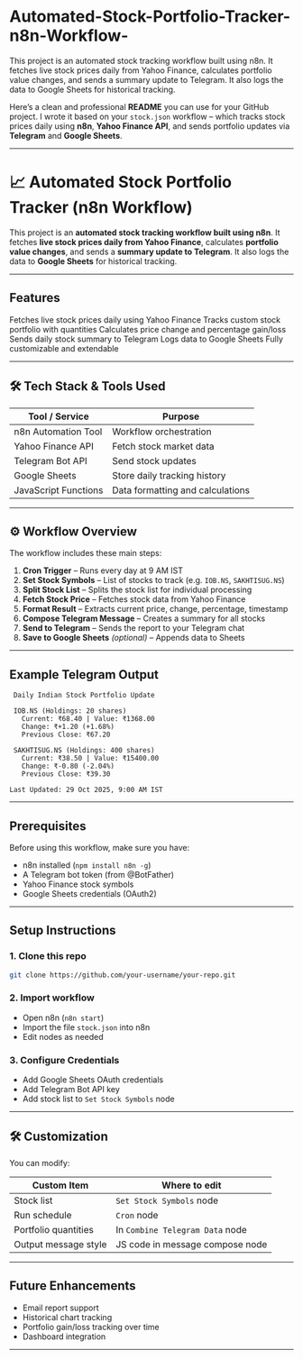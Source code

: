 # Automated-Stock-Portfolio-Tracker-n8n-Workflow-
This project is an automated stock tracking workflow built using n8n. It fetches live stock prices daily from Yahoo Finance, calculates portfolio value changes, and sends a summary update to Telegram. It also logs the data to Google Sheets for historical tracking.






Here’s a clean and professional **README** you can use for your GitHub project. I wrote it based on your `stock.json` workflow – which tracks stock prices daily using **n8n**, **Yahoo Finance API**, and sends portfolio updates via **Telegram** and **Google Sheets**.

---

# 📈 Automated Stock Portfolio Tracker (n8n Workflow)

This project is an **automated stock tracking workflow built using n8n**. It fetches **live stock prices daily from Yahoo Finance**, calculates **portfolio value changes**, and sends a **summary update to Telegram**. It also logs the data to **Google Sheets** for historical tracking.

---

##  Features

 Fetches live stock prices daily using Yahoo Finance
 Tracks custom stock portfolio with quantities
 Calculates price change and percentage gain/loss
 Sends daily stock summary to Telegram
 Logs data to Google Sheets
 Fully customizable and extendable

---

## 🛠️ Tech Stack & Tools Used

| Tool / Service       | Purpose                          |
| -------------------- | -------------------------------- |
| n8n Automation Tool  | Workflow orchestration           |
| Yahoo Finance API    | Fetch stock market data          |
| Telegram Bot API     | Send stock updates               |
| Google Sheets        | Store daily tracking history     |
| JavaScript Functions | Data formatting and calculations |

---

## ⚙️ Workflow Overview

The workflow includes these main steps:

1. **Cron Trigger** – Runs every day at 9 AM IST
2. **Set Stock Symbols** – List of stocks to track (e.g. `IOB.NS`, `SAKHTISUG.NS`)
3. **Split Stock List** – Splits the stock list for individual processing
4. **Fetch Stock Price** – Fetches stock data from Yahoo Finance
5. **Format Result** – Extracts current price, change, percentage, timestamp
6. **Compose Telegram Message** – Creates a summary for all stocks
7. **Send to Telegram** – Sends the report to your Telegram chat
8. **Save to Google Sheets** *(optional)* – Appends data to Sheets

---

##  Example Telegram Output

```
 Daily Indian Stock Portfolio Update

 IOB.NS (Holdings: 20 shares)
   Current: ₹68.40 | Value: ₹1368.00
   Change: ₹+1.20 (+1.68%)
   Previous Close: ₹67.20

 SAKHTISUG.NS (Holdings: 400 shares)
   Current: ₹38.50 | Value: ₹15400.00
   Change: ₹-0.80 (-2.04%)
   Previous Close: ₹39.30

Last Updated: 29 Oct 2025, 9:00 AM IST
```

---

##  Prerequisites

Before using this workflow, make sure you have:

* n8n installed (`npm install n8n -g`)
* A Telegram bot token (from @BotFather)
* Yahoo Finance stock symbols
* Google Sheets credentials (OAuth2)

---

##  Setup Instructions

### 1. Clone this repo

```bash
git clone https://github.com/your-username/your-repo.git
```

### 2. Import workflow

* Open n8n (`n8n start`)
* Import the file `stock.json` into n8n
* Edit nodes as needed

### 3. Configure Credentials

* Add Google Sheets OAuth credentials
* Add Telegram Bot API key
* Add stock list to `Set Stock Symbols` node

---

## 🛠️ Customization

You can modify:

| Custom Item          | Where to edit                   |
| -------------------- | ------------------------------- |
| Stock list           | `Set Stock Symbols` node        |
| Run schedule         | `Cron` node                     |
| Portfolio quantities | In `Combine Telegram Data` node |
| Output message style | JS code in message compose node |

---

##  Future Enhancements

*  Email report support
*  Historical chart tracking
*  Portfolio gain/loss tracking over time
*  Dashboard integration

---

 
